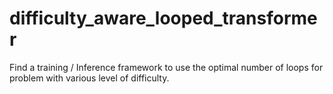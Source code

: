 # difficulty_aware_looped_transformer
Find a training / Inference framework to use the optimal number of loops for problem with various level of difficulty.
